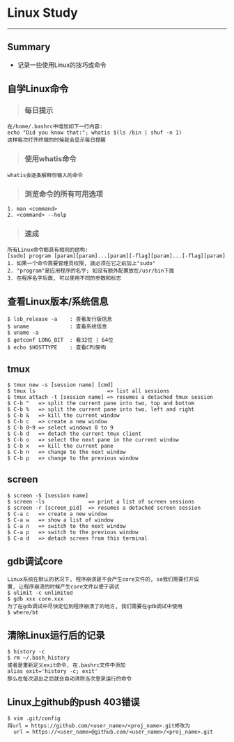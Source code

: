 # **Linux Study**
***



## **Summary**
 * 记录一些使用Linux的技巧或命令



## **自学Linux命令**
> ### **每日提示**
    在/home/.bashrc中增加如下一行内容:
    echo "Did you know that:"; whatis $(ls /bin | shuf -n 1)
    这样每次打开终端的时候就会显示每日提醒
> ### **使用whatis命令**
    whatis会逐条解释你输入的命令
> ### **浏览命令的所有可用选项**
    1. man <command>
    2. <command> --help
> ### **速成**
    所有Linux命令都具有相同的结构:
    [sudo] program [param][param]...[param][-flag][param]...[-flag][param]
    1. 如果一个命令需要管理员权限, 就必须在它之前加上"sudo"
    2. "program"是应用程序的名字; 如没有额外配置放在/usr/bin下面
    3. 在程序名字后面, 可以使用不同的参数和标志



## **查看Linux版本/系统信息**
    $ lsb_release -a    : 查看发行版信息
    $ uname             : 查看系统信息
    $ uname -a
    $ getconf LONG_BIT  : 看32位 | 64位
    $ echo $HOSTTYPE    : 查看CPU架构


## **tmux**
    $ tmux new -s [session name] [cmd]
    $ tmux ls                       => list all sessions
    $ tmux attach -t [session name] => resumes a detached tmux session 
    $ C-b "   => split the current pane into two, top and bottom
    $ C-b %   => split the current pane into two, left and right
    $ C-b &   => kill the current window
    $ C-b c   => create a new window
    $ C-b 0~9 => select windows 0 to 9
    $ C-b d   => detach the current tmux client 
    $ C-b o   => select the next pane in the current window 
    $ C-b x   => kill the current pane
    $ C-b n   => change to the next window 
    $ C-b p   => change to the previous window 



## **screen**
    $ screen -S [session name]
    $ screen -ls              => print a list of screen sessions
    $ screen -r [screen_pid]  => resumes a detached screen session
    $ C-a c   => create a new window
    $ C-a w   => show a list of window 
    $ C-a n   => switch to the next window
    $ C-a p   => switch to the previous window
    $ C-a d   => detach screen from this terminal



## **gdb调试core**
    Linux系统在默认的状况下, 程序崩溃是不会产生core文件的, so我们需要打开设
    置, 让程序崩溃的时候产生core文件以便于调试
    $ ulimit -c unlimited
    $ gdb xxx core.xxx
    为了在gdb调试中尽快定位到程序崩溃了的地方, 我们需要在gdb调试中使用
    $ where/bt



## **清除Linux运行后的记录**
    $ history -c
    $ rm ~/.bash_history 
    或者是重新定义exit命令, 在.bashrc文件中添加
    alias exit='history -c; exit'
    那么在每次退出之后就会自动清除当次登录运行的命令



## **Linux上github的push 403错误**
    $ vim .git/config
    将url = https://github.com/<user_name>/<proj_name>.git修改为
      url = https://<user_name>@github.com/<user_name>/<proj_name>.git
